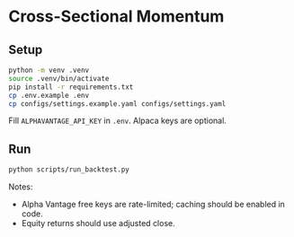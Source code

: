 # Cross-Sectional Momentum
## Setup

```bash
python -m venv .venv
source .venv/bin/activate
pip install -r requirements.txt
cp .env.example .env
cp configs/settings.example.yaml configs/settings.yaml
```

Fill `ALPHAVANTAGE_API_KEY` in `.env`. Alpaca keys are optional.

## Run

```bash
python scripts/run_backtest.py
```

Notes:
- Alpha Vantage free keys are rate-limited; caching should be enabled in code.
- Equity returns should use adjusted close.
